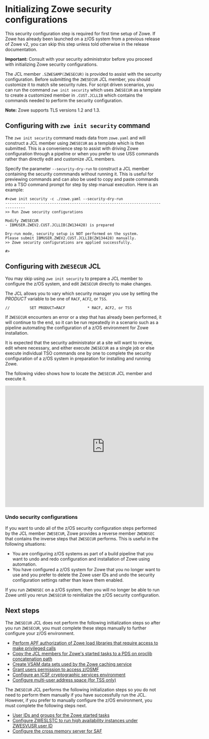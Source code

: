 # Initializing Zowe security configurations

This security configuration step is required for first time setup of Zowe. If Zowe has already been launched on a z/OS system from a previous release of Zowe v2, you can skip this step unless told otherwise in the release documentation.

**Important:** Consult with your security administrator before you proceed with initializing Zowe security configurations.

The JCL member `.SZWESAMP(ZWESECUR)` is provided to assist with the security configuration. Before submitting the `ZWESECUR` JCL member, you should customize it to match site security rules. For script driven scenarios, you can run the command `zwe init security` which uses `ZWESECUR` as a template to create a customized member in `.CUST.JCLLIB` which contains the commands needed to perform the security configuration.

**Note:** Zowe supports TLS versions 1.2 and 1.3.
## Configuring with `zwe init security` command

The `zwe init security` command reads data from `zowe.yaml` and will construct a JCL member using `ZWESECUR` as a template which is then submitted.  This is a convenience step to assist with driving Zowe configuration through a pipeline or when you prefer to use USS commands rather than directly edit and customize JCL members.

Specify the parameter `--security-dry-run` to construct a JCL member containing the security commmands without running it.  This is useful for previewing commands and can also be used to copy and paste commands into a TSO command prompt for step by step manual execution. Here is an example:

```
#>zwe init security -c ./zowe.yaml --security-dry-run
-------------------------------------------------------------------------------
>> Run Zowe security configurations

Modify ZWESECUR
- IBMUSER.ZWEV2.CUST.JCLLIB(ZW134428) is prepared

Dry-run mode, security setup is NOT performed on the system.
Please submit IBMUSER.ZWEV2.CUST.JCLLIB(ZW134428) manually.
>> Zowe security configurations are applied successfully.

#>
```

## Configuring with `ZWESECUR` JCL

You may skip using `zwe init security` to prepare a JCL member to configure the z/OS system, and edit `ZWESECUR` directly to make changes.  

The JCL allows you to vary which security manager you use by setting the _PRODUCT_ variable to be one of `RACF`, `ACF2`, or `TSS`.  

```
//         SET PRODUCT=RACF          * RACF, ACF2, or TSS
```

If `ZWESECUR` encounters an error or a step that has already been performed, it will continue to the end, so it can be run repeatedly in a scenario such as a pipeline automating the configuration of a z/OS environment for Zowe installation.  

It is expected that the security administrator at a site will want to review, edit where necessary, and either execute `ZWESECUR` as a single job or else execute individual TSO commands one by one to complete the security configuration of a z/OS system in preparation for installing and running Zowe.

The following video shows how to locate the `ZWESECUR` JCL member and execute it.

<iframe class="embed-responsive-item" id="youtubeplayer" title="Zowe ZWESECUR configure system for security (one-time)" type="text/html" width="640" height="390" src="https://www.youtube.com/embed/-7PZFVESitI" frameborder="0" webkitallowfullscreen="true" mozallowfullscreen="true" allowfullscreen="true"> </iframe>

### Undo security configurations

If you want to undo all of the z/OS security configuration steps performed by the JCL member `ZWESECUR`, Zowe provides a reverse member `ZWENOSEC` that contains the inverse steps that `ZWESECUR` performs.  This is useful in the following situations: 

- You are configuring z/OS systems as part of a build pipeline that you want to undo and redo configuration and installation of Zowe using automation.
- You have configured a z/OS system for Zowe that you no longer want to use and you prefer to delete the Zowe user IDs and undo the security configuration settings rather than leave them enabled.  

If you run `ZWENOSEC` on a z/OS system, then you will no longer be able to run Zowe until you rerun `ZWESECUR` to reinitialize the z/OS security configuration.

## Next steps

The `ZWESECUR` JCL does not perform the following initialization steps so after you run `ZWESECUR`, you must complete these steps manually to further configure your z/OS environment.

- [Perform APF authorization of Zowe load libraries that require access to make privileged calls](apf-authorize-load-library.md)
- [Copy the JCL members for Zowe's started tasks to a PDS on proclib concatenation path](install-stc-members.md)
- [Create VSAM data sets used by the Zowe caching service](initialize-vsam-dataset.md)
- [Grant users permission to access z/OSMF](grant-user-permission-zosmf.md)
- [Configure an ICSF cryptographic services environment](configure-zos-system.md#configure-an-icsf-cryptographic-services-environment)
- [Configure multi-user address space (for TSS only)](configure-zos-system.md#configure-multi-user-address-space-for-tss-only) 

The `ZWESECUR` JCL performs the following initialization steps so you do not need to perform them manually if you have successfully run the JCL. However, if you prefer to manually configure the z/OS environment, you must complete the following steps next.  

- [User IDs and groups for the Zowe started tasks](configure-zos-system.md#user-ids-and-groups-for-the-zowe-started-tasks)
- [Configure ZWESLSTC to run high availability instances under ZWESVUSR user ID](configure-zos-system.md#configure-zweslstc-to-run-under-zwesvusr-user-ID)
- [Configure the cross memory server for SAF](configure-zos-system.md#configure-the-cross-memory-server-for-saf)


